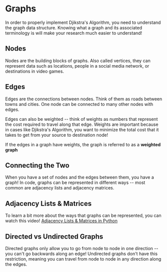 # Graphs

In order to properly implement Djikstra's Algorithm, you need to understand the graph data structure.  Knowing what a graph and its associated terminology is will make your research much easier to understand!

## Nodes

Nodes are the building blocks of graphs. Also called vertices, they can represent data such as locations, people in a social media network, or destinations in video games.

## Edges

Edges are the connections between nodes.  Think of them as roads between towns and cities.  One node can be connected to many other nodes with edges.  

Edges can also be weighted -- think of weights as numbers that represent the cost required to travel along that edge.  Weights are important because in cases like Djikstra's Algorithm, you want to minimize the total cost that it takes to get from your source to destination node!

If the edges in a graph have weights, the graph is referred to as a **weighted graph**

## Connecting the Two

When you have a set of nodes and the edges between them, you have a graph!  In code, graphs can be represented in different ways -- most common are adjacency lists and adjacency matrices.

## Adjacency Lists & Matrices
To learn a bit more about the ways that graphs can be represented, you can watch this video!
[Adjacency Lists & Matrices in Python](https://www.youtube.com/watch?v=ukFNELi_U88)

## Directed vs Undirected Graphs

Directed graphs only allow you to go from node to node in one direction -- you can't go backwards along an edge!  Undirected graphs don't have this restriction, meaning you can travel from node to node in any direction along the edges.
